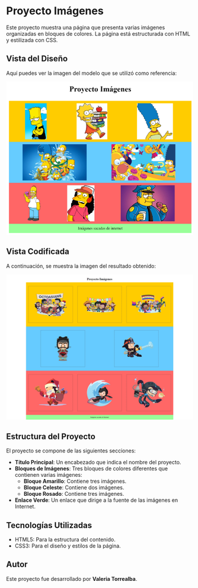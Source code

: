 # Proyecto Imágenes

Este proyecto muestra una página que presenta varias imágenes organizadas en bloques de colores. La página está estructurada con HTML y 
estilizada con CSS.

## Vista del Diseño

Aquí puedes ver la imagen del modelo que se utilizó como referencia:

![Modelo](assets/screenshot/modelo.png)

## Vista Codificada

A continuación, se muestra la imagen del resultado obtenido:

![Resultado Codificado](assets/screenshot/imagenes.png)

## Estructura del Proyecto

El proyecto se compone de las siguientes secciones:

- **Título Principal**: Un encabezado que indica el nombre del proyecto.
- **Bloques de Imágenes**: Tres bloques de colores diferentes que contienen varias imágenes:
  - **Bloque Amarillo**: Contiene tres imágenes.
  - **Bloque Celeste**: Contiene dos imágenes.
  - **Bloque Rosado**: Contiene tres imágenes.
- **Enlace Verde**: Un enlace que dirige a la fuente de las imágenes en Internet.

## Tecnologías Utilizadas
- HTML5: Para la estructura del contenido.
- CSS3: Para el diseño y estilos de la página.

## Autor

Este proyecto fue desarrollado por **Valeria Torrealba**.
